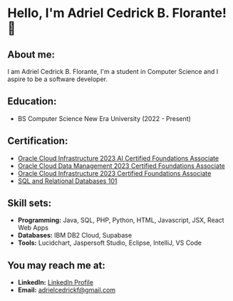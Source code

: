 # Hello, I'm Adriel Cedrick B. Florante! 👋

## About me:
I am Adriel Cedrick B. Florante, I'm a student in Computer Science and I aspire to be a software developer.

## Education:
- BS Computer Science New Era University (2022 - Present)

## Certification:
- [Oracle Cloud Infrastructure 2023 AI Certified Foundations Associate](https://catalog-education.oracle.com/pls/certview/sharebadge?id=83D6D79E79283E8B186C1B8B9C17145C652DF4E64FF43C9B75A91E5C8B2FF655)
- [Oracle Cloud Data Management 2023 Certified Foundations Associate](https://catalog-education.oracle.com/pls/certview/sharebadge?id=D015F9816610FE4BAD94E2C20380A23504D7B54F451A2F6C7385EE52959B362E)
- [Oracle Cloud Infrastructure 2023 Certified Foundations Associate](https://catalog-education.oracle.com/pls/certview/sharebadge?id=07A0D8FBE6E7FF1074BBA3C32F9BF38388D352CAB6A06283BF3F4EAF76EA7F1F)
- [SQL and Relational Databases 101](https://courses.cognitiveclass.ai/certificates/c178873dbcdf48c794e879330bd07bae)

## Skill sets:
- **Programming:**  Java, SQL, PHP, Python, HTML, Javascript, JSX, React Web Apps
- **Databases:** IBM DB2 Cloud, Supabase
- **Tools:**  Lucidchart, Jaspersoft Studio, Eclipse, IntelliJ, VS Code

## You may reach me at:
- **LinkedIn:** [LinkedIn Profile](https://www.linkedin.com/in/adriel-cedrick-b-florante-b875022a3/)
- **Email:** adrielcedrickf@gmail.com

<!--
**AdrielFlorante/AdrielFlorante** is a ✨ _special_ ✨ repository because its `README.md` (this file) appears on your GitHub profile.

Here are some ideas to get you started:

- 🔭 I’m currently working on ...
- 🌱 I’m currently learning ...
- 👯 I’m looking to collaborate on ...
- 🤔 I’m looking for help with ...
- 💬 Ask me about ...
- 📫 How to reach me: ...
- 😄 Pronouns: ...
- ⚡ Fun fact: ...
-->
